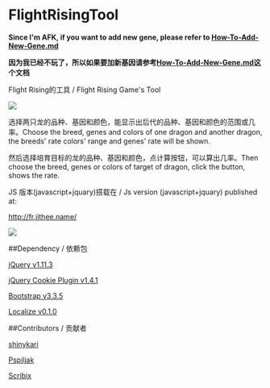 # FlightRisingTool
**Since I'm AFK, if you want to add new gene, please refer to [How-To-Add-New-Gene.md](How-To-Add-New-Gene.md)**

**因为我已经不玩了，所以如果要加新基因请参考[How-To-Add-New-Gene.md](How-To-Add-New-Gene.md)这个文档**

Flight Rising的工具 / Flight Rising Game's Tool

![](http://fr.jithee.name/img/breed-card-1.png)

选择两只龙的品种、基因和颜色，能显示出后代的品种、基因和颜色的范围或几率。Choose the breed, genes and colors of one dragon and another dragon, the breeds' rate colors' range and genes' rate will be shown.

然后选择培育目标的龙的品种、基因和颜色，点计算按钮，可以算出几率。Then choose the breed, genes or colors of target of dragon, click the button, shows the rate.

JS 版本(javascript+jquary)搭载在 / Js version (javascript+jquary) published at: 

http://fr.jithee.name/

![](http://fr.jithee.name/img/Rate.PNG)

##Dependency / 依赖包

[jQuery v1.11.3](https://github.com/jquery/jquery)

[jQuery Cookie Plugin v1.4.1](https://github.com/carhartl/jquery-cookie)

[Bootstrap v3.3.5](https://github.com/twbs/bootstrap)

[Localize v0.1.0](https://github.com/coderifous/jquery-localize)

##Contributors / 贡献者

[shinykari](https://github.com/shinykari)

[Pspiljak](https://github.com/Pspiljak)

[Scribix](https://github.com/Scribix)
